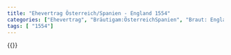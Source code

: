 ```yaml
---
title: "Ehevertrag Österreich/Spanien - England 1554"
categories: ["Ehevertrag", "Bräutigam:ÖsterreichSpanien", "Braut: England", "Eheschließung vollzogen?:Ja", "verschiedenkonfessionelle Ehe?:Nein", "Dynastie Bräutigam:Habsburg (Spanien)", "Akteur Bräutigam:Habsburg (Spanien)", "Akteur Braut:Tudor", "Textbezug?:ja", "Ständisch?:nein", "Ratifikation?:ja", "Sonstiges?:nein", "Bräutigam:ÖsterreichSpanien", "Braut: England"]
tags: [ "1554"]
---
```

<!--more-->
{{<v112>}}